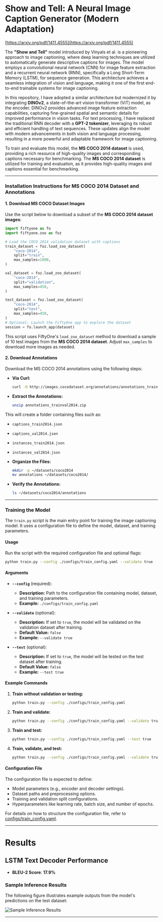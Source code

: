 # Show and Tell: A Neural Image Caption Generator (Modern Adaptation)

[https://arxiv.org/pdf/1411.4555](https://arxiv.org/pdf/1411.4555)

The **"Show and Tell"** model introduced by Vinyals et al. is a pioneering approach to image captioning, where deep learning techniques are utilized to automatically generate descriptive captions for images. The model employs a convolutional neural network (CNN) for image feature extraction and a recurrent neural network (RNN), specifically a Long Short-Term Memory (LSTM), for sequence generation. This architecture achieves a seamless integration of vision and language, making it one of the first end-to-end trainable systems for image captioning.

In this repository, I have adopted a similar architecture but modernized it by integrating **DINOv2**, a state-of-the-art vision transformer (ViT) model, as the encoder. DINOv2 provides advanced image feature extraction capabilities, capturing fine-grained spatial and semantic details for improved performance in vision tasks. For text processing, I have replaced the traditional RNN decoder with a **GPT-2 tokenizer**, leveraging its robust and efficient handling of text sequences. These updates align the model with modern advancements in both vision and language processing, resulting in a more powerful and adaptable framework for image captioning.

To train and evaluate this model, the **MS COCO 2014 dataset** is used, providing a rich resource of high-quality images and corresponding captions necessary for benchmarking.
The **MS COCO 2014 dataset** is utilized for training and evaluation, as it provides high-quality images and captions essential for benchmarking.

---

### Installation Instructions for MS COCO 2014 Dataset and Annotations

#### 1. **Download MS COCO Dataset Images**
Use the script below to download a subset of the **MS COCO 2014 dataset images**:

```python
import fiftyone as fo
import fiftyone.zoo as foz

# Load the COCO 2014 validation dataset with captions
train_dataset = foz.load_zoo_dataset(
    "coco-2014",
    split="train",
    max_samples=1000,
)

val_dataset = foz.load_zoo_dataset(
    "coco-2014",
    split="validation",
    max_samples=450,
)

test_dataset = foz.load_zoo_dataset(
    "coco-2014",
    split="test",
    max_samples=450,
)
# Optional: Launch the FiftyOne app to explore the dataset
session = fo.launch_app(dataset)
```

This script uses FiftyOne's `load_zoo_dataset` method to download a sample of 10 test images from the **MS COCO 2014 dataset**. Adjust `max_samples` to download more images as needed.

#### 2. **Download Annotations**
Download the MS COCO 2014 annotations using the following steps:

- **Via Curl:**
   ```bash
   curl -O http://images.cocodataset.org/annotations/annotations_trainval2014.zip
   ```

- **Extract the Annotations:**
   ```bash
   unzip annotations_trainval2014.zip
   ```

This will create a folder containing files such as:
- `captions_train2014.json`
- `captions_val2014.json`
- `instances_train2014.json`
- `instances_val2014.json`

- **Organize the Files:**
   ```bash
   mkdir -p ~/datasets/coco2014
   mv annotations ~/datasets/coco2014/
   ```

- **Verify the Annotations:**
   ```bash
   ls ~/datasets/coco2014/annotations
   ```
---

### Training the Model

The `train.py` script is the main entry point for training the image captioning model. It uses a configuration file to define the model, dataset, and training parameters.

#### **Usage**
Run the script with the required configuration file and optional flags:

```bash
python train.py --config ./configs/train_config.yaml --validate true
```

#### **Arguments**

- **`--config`** (required):
  - **Description:** Path to the configuration file containing model, dataset, and training parameters.
  - **Example:** `./configs/train_config.yaml`

- **`--validate`** (optional):
  - **Description:** If set to `true`, the model will be validated on the validation dataset after training.
  - **Default Value:** `false`
  - **Example:** `--validate true`

- **`--test`** (optional):
  - **Description:** If set to `true`, the model will be tested on the test dataset after training.
  - **Default Value:** `false`
  - **Example:** `--test true`

#### **Example Commands**

1. **Train without validation or testing:**
   ```bash
   python train.py --config ./configs/train_config.yaml
   ```

2. **Train and validate:**
   ```bash
   python train.py --config ./configs/train_config.yaml --validate true
   ```

3. **Train and test:**
   ```bash
   python train.py --config ./configs/train_config.yaml --test true
   ```

4. **Train, validate, and test:**
   ```bash
   python train.py --config ./configs/train_config.yaml --validate true --test true
   ```

#### **Configuration File**
The configuration file is expected to define:
- Model parameters (e.g., encoder and decoder settings).
- Dataset paths and preprocessing options.
- Training and validation split configurations.
- Hyperparameters like learning rate, batch size, and number of epochs.

For details on how to structure the configuration file, refer to [configs/train_config.yaml](./configs/train_config.yaml).

---

# Results

## LSTM Text Decoder Performance

- **BLEU-2 Score**: **17.9%**

### Sample Inference Results

The following figure illustrates example outputs from the model's predictions on the test dataset:

![Sample Inference Results](./Inference_example.png)

---
